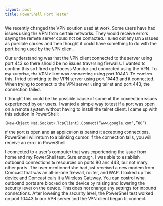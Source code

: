```yaml
---
layout: post
title: PowerShell Port Tester
---
```


We recently changed the VPN solution used at work.  Some users have had issues using the VPN from certain networks.  They would receive errors saying the remote server could not be contacted.  I ruled out any DNS issues as possible causes and then thought it could have something to do with the port being used by the VPN client.

Our understanding was that the VPN client connected to the server using port 443 so there should be no issues traversing firewalls.  I wanted to confirm this so I fired up Process Monitor and connected using the VPN.  To my surprise, the VPN client was connecting using port 10443.  To confirm this, I tried telnetting to the VPN server using port 10443 and it connected.  When trying to connect to the VPN server using telnet and port 443, the connection failed.

I thought this could be the possible cause of some of the connection issues experienced by our users.  I wanted a simple way to test if a port was open on a remote system without having to install the telnet client.  I came up with this solution in PowerShell:

```
(New-Object Net.Sockets.TcpClient).Connect(“www.google.com”,”80”)
```

If the port is open and an application is behind it accepting connections, PowerShell will return to a blinking cursor.  If the connection fails, you will receive an error in PowerShell.  

I connected to a user’s computer that was experiencing the issue from home and my PowerShell test.  Sure enough, I was able to establish outbound connections to resources on ports 80 and 443, but not many other ports.  The user mentioned she had just received a new modem from Comcast that was an all-in-one firewall, router, and WAP.  I looked up this device and Comcast calls it a Wireless Gateway.  You can control what outbound ports are blocked on the device by raising and lowering the security level on the device.  This does not change any settings for inbound connections.  After lowering the security level, the PowerShell test worked on port 10443 to our VPN server and the VPN client began to connect.
